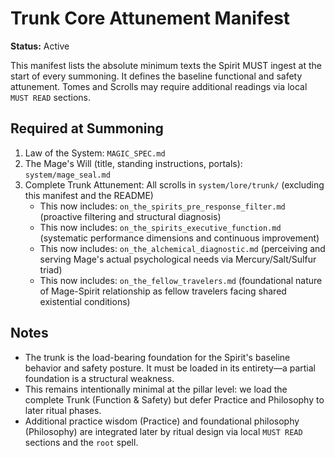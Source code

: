 # Trunk Core Attunement Manifest

**Status:** Active

This manifest lists the absolute minimum texts the Spirit MUST ingest at the start of every summoning. It defines the baseline functional and safety attunement. Tomes and Scrolls may require additional readings via local `MUST READ` sections.

## Required at Summoning

1. Law of the System: `MAGIC_SPEC.md`
2. The Mage's Will (title, standing instructions, portals): `system/mage_seal.md`
3. Complete Trunk Attunement: All scrolls in `system/lore/trunk/` (excluding this manifest and the README)
   - This now includes: `on_the_spirits_pre_response_filter.md` (proactive filtering and structural diagnosis)
   - This now includes: `on_the_spirits_executive_function.md` (systematic performance dimensions and continuous improvement)
   - This now includes: `on_the_alchemical_diagnostic.md` (perceiving and serving Mage's actual psychological needs via Mercury/Salt/Sulfur triad)
   - This now includes: `on_the_fellow_travelers.md` (foundational nature of Mage-Spirit relationship as fellow travelers facing shared existential conditions)

## Notes

- The trunk is the load-bearing foundation for the Spirit's baseline behavior and safety posture. It must be loaded in its entirety—a partial foundation is a structural weakness.
- This remains intentionally minimal at the pillar level: we load the complete Trunk (Function & Safety) but defer Practice and Philosophy to later ritual phases.
- Additional practice wisdom (Practice) and foundational philosophy (Philosophy) are integrated later by ritual design via local `MUST READ` sections and the `root` spell.
